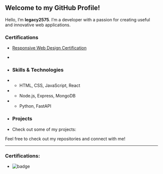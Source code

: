 ## Welcome to my GitHub Profile!

Hello, I’m **legacy2575**. I’m a developer with a passion for creating useful and innovative web applications. 

### Certifications
- [Responsive Web Design Certification](https://www.freecodecamp.org/certification/fcc0ee8ff43-8955-491a-8ce4-29d680ede40b/responsive-web-design)
-
- ### Skills & Technologies
- - HTML, CSS, JavaScript, React
- - Node.js, Express, MongoDB
- - Python, FastAPI

- ### Projects
- Check out some of my projects:

 Feel free to check out my repositories and connect with me!

- ---
### Certifications:

- ![badge](https://img.shields.io/badge/Responsive_Web_Design-FCC-orange?style=flat-square)






<!--
**legacy2575/legacy2575** is a ✨ _special_ ✨ repository because its `README.md` (this file) appears on your GitHub profile.

Here are some ideas to get you started:

- 🔭 I’m currently working on ...
- 🌱 I’m currently learning ...
- 👯 I’m looking to collaborate on ...
- 🤔 I’m looking for help with ...
- 💬 Ask me about ...
- 📫 How to reach me: ...
- 😄 Pronouns: ...
- ⚡ Fun fact: ...
-->
